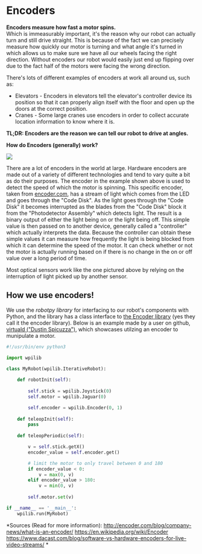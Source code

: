 # Encoders


**Encoders measure how fast a motor spins.**<br> Which is immeasurably important, it's the reason why our robot can actually turn and still drive straight.  This is because of the fact we can precisely measure how quickly our motor is turning and what angle it's turned in which allows us to make sure we have all our wheels facing the right direction.  Without encoders our robot would easily just end up flipping over due to the fact half of the motors were facing the wrong direction. 

There's lots of different examples of encoders at work all around us, 
such as:
  * Elevators - Encoders in elevators tell the elevator's controller device its position so that it can properly align itself with the floor and open up the doors at the correct position.
  * Cranes - Some large cranes use encoders in order to collect accurate location information to know where it is.

**TL;DR:  Encoders are the reason we can tell our robot to drive at angles.**

**How do Encoders (generally) work?**

<img src="http://encoder.com/core/files/encoder/uploads/images/Encoder-exploded-COLOR-v2.jpg"></img>

There are a lot of encoders in the world at large.  Hardware encoders are made out of a variety of different technologies and tend to vary quite a bit as do their purposes.  The encoder in the example shown above is used to detect the speed of which the motor is spinning.  This specific encoder, taken from <a href="http://encoder.com/blog/company-news/what-is-an-encoder/">encoder.com</a>, has a stream of light which comes from the LED and goes through the "Code Disk".  As the light goes through the "Code Disk" it becomes interrupted as the blades from the "Code Disk" block it from the "Photodetector Assembly" which detects light.  The result is a binary output of either the light being on or the light being off.  This simple value is then passed on to another device, generally called a "controller" which actually interprets the data.  Because the controller can obtain these simple values it can measure how frequently the light is being blocked from which it can determine the speed of the motor.  It can check whether or not the motor is actually running based on if there is no change in the on or off value over a long period of time.

Most optical sensors work like the one pictured above by relying on the interruption of light picked up by another sensor.

## How we use encoders!

We use the *robotpy library* for interfacing to our robot's components with Python, and the library has a class interface to <a href="http://robotpy.readthedocs.io/projects/wpilib/en/latest/wpilib/Encoder.html">the Encoder library</a> (yes they call it the encoder library).  Below is an example made by a user on github, [virtuald ("Dustin Spicuzza")]("https://github.com/virtuald"), which showcases utilzing an encoder to munipulate a motor.  
```python
#!/usr/bin/env python3

import wpilib

class MyRobot(wpilib.IterativeRobot):
    
    def robotInit(self):
        
        self.stick = wpilib.Joystick(0)
        self.motor = wpilib.Jaguar(0)

        self.encoder = wpilib.Encoder(0, 1)
    
    def teleopInit(self):
        pass
    
    def teleopPeriodic(self):

        v = self.stick.getX()
        encoder_value = self.encoder.get()

        # limit the motor to only travel between 0 and 180
        if encoder_value < 0:
            v = max(0, v)
        elif encoder_value > 180:
            v = min(0, v)
        
        self.motor.set(v)

if __name__ == '__main__':
    wpilib.run(MyRobot)
```



*Sources (Read for more information):
http://encoder.com/blog/company-news/what-is-an-encoder/ 
https://en.wikipedia.org/wiki/Encoder
https://www.dacast.com/blog/software-vs-hardware-encoders-for-live-video-streams/
*






